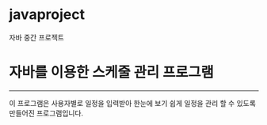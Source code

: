 # javaproject
자바 중간 프로젝트

# 자바를 이용한 스케줄 관리 프로그램
-----------
이 프로그램은 사용자별로 일정을 입력받아 한눈에 보기 쉽게 일정을 관리 할 수 있도록 만들어진 프로그램입니다.
